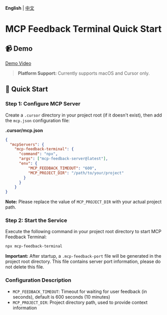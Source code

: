 **English** | [中文](./README-zh.md)

# MCP Feedback Terminal Quick Start

## 📹 Demo

[Demo Video](./demo.gif)

> **Platform Support:** Currently supports macOS and Cursor only.

## 🚀 Quick Start

### Step 1: Configure MCP Server

Create a `.cursor` directory in your project root (if it doesn't exist), then add the `mcp.json` configuration file:

**.cursor/mcp.json**
```json
{
  "mcpServers": {
    "mcp-feedback-terminal": {
      "command": "npx",
      "args": ["mcp-feedback-server@latest"],
      "env": {
          "MCP_FEEDBACK_TIMEOUT": "600",
          "MCP_PROJECT_DIR": "/path/to/your/project"
        }
      }
    }
}
```

**Note:** Please replace the value of `MCP_PROJECT_DIR` with your actual project path.

### Step 2: Start the Service

Execute the following command in your project root directory to start MCP Feedback Terminal:

```bash
npx mcp-feedback-terminal
```

**Important:** After startup, a `.mcp-feedback-port` file will be generated in the project root directory. This file contains server port information, please do not delete this file.

### Configuration Description

- `MCP_FEEDBACK_TIMEOUT`: Timeout for waiting for user feedback (in seconds), default is 600 seconds (10 minutes)
- `MCP_PROJECT_DIR`: Project directory path, used to provide context information 